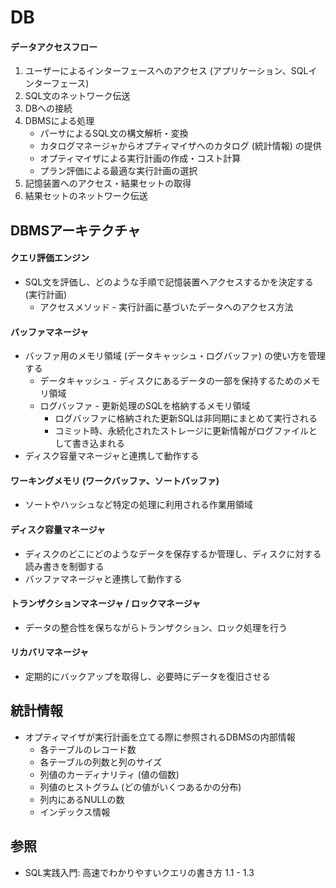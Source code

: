 # DB
#### データアクセスフロー
1. ユーザーによるインターフェースへのアクセス (アプリケーション、SQLインターフェース)
2. SQL文のネットワーク伝送
3. DBへの接続
4. DBMSによる処理
    - パーサによるSQL文の構文解析・変換
    - カタログマネージャからオプティマイザへのカタログ (統計情報) の提供
    - オプティマイザによる実行計画の作成・コスト計算
    - プラン評価による最適な実行計画の選択
5. 記憶装置へのアクセス・結果セットの取得
6. 結果セットのネットワーク伝送


## DBMSアーキテクチャ
#### クエリ評価エンジン
- SQL文を評価し、どのような手順で記憶装置へアクセスするかを決定する (実行計画)
  - アクセスメソッド - 実行計画に基づいたデータへのアクセス方法

#### バッファマネージャ
- バッファ用のメモリ領域 (データキャッシュ・ログバッファ) の使い方を管理する
  - データキャッシュ - ディスクにあるデータの一部を保持するためのメモリ領域
  - ログバッファ - 更新処理のSQLを格納するメモリ領域
    - ログバッファに格納された更新SQLは非同期にまとめて実行される
    - コミット時、永続化されたストレージに更新情報がログファイルとして書き込まれる
- ディスク容量マネージャと連携して動作する

#### ワーキングメモリ (ワークバッファ、ソートバッファ)
- ソートやハッシュなど特定の処理に利用される作業用領域

#### ディスク容量マネージャ
- ディスクのどこにどのようなデータを保存するか管理し、ディスクに対する読み書きを制御する
- バッファマネージャと連携して動作する

#### トランザクションマネージャ / ロックマネージャ
- データの整合性を保ちながらトランザクション、ロック処理を行う

#### リカバリマネージャ
- 定期的にバックアップを取得し、必要時にデータを復旧させる

## 統計情報
- オプティマイザが実行計画を立てる際に参照されるDBMSの内部情報
  - 各テーブルのレコード数
  - 各テーブルの列数と列のサイズ
  - 列値のカーディナリティ (値の個数)
  - 列値のヒストグラム (どの値がいくつあるかの分布)
  - 列内にあるNULLの数
  - インデックス情報

## 参照
- SQL実践入門: 高速でわかりやすいクエリの書き方 1.1 - 1.3
